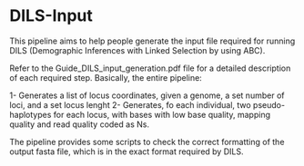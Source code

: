 # DILS-Input
This pipeline aims to help people generate the input file required for running DILS (Demographic Inferences with Linked Selection by using ABC). 

Refer to the Guide_DILS_input_generation.pdf file for a detailed description of each required step. Basically, the entire pipeline:

1- Generates a list of locus coordinates, given a genome, a set number of loci, and a set locus lenght
2- Generates, fo each individual, two pseudo-haplotypes for each locus, with bases with low base quality, mapping quality and read quality coded as Ns.

The pipeline provides some scripts to check the correct formatting of the output fasta file, which is in the exact format required by DILS. 
